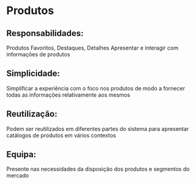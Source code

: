 # Produtos

## Responsabilidades: 
Produtos Favoritos, Destaques, Detalhes
Apresentar e interagir com informações de produtos 

## Simplicidade:
Simplificar a experiência com o foco nos produtos de modo a fornecer todas as informações relativamente aos mesmos

## Reutilização:
Podem ser reutilizados em diferentes partes do sistema para apresentar catálogos de produtos em vários contextos

## Equipa:
Presente nas necessidades da disposição dos produtos e segmentos do mercado
